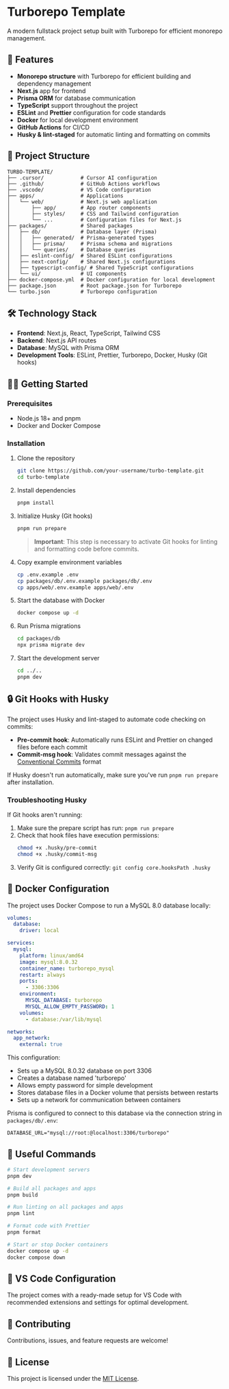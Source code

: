 # Turborepo Template

A modern fullstack project setup built with Turborepo for efficient monorepo management.

## 🚀 Features

- **Monorepo structure** with Turborepo for efficient building and dependency management
- **Next.js** app for frontend
- **Prisma ORM** for database communication
- **TypeScript** support throughout the project
- **ESLint** and **Prettier** configuration for code standards
- **Docker** for local development environment
- **GitHub Actions** for CI/CD
- **Husky & lint-staged** for automatic linting and formatting on commits

## 📂 Project Structure

```
TURBO-TEMPLATE/
├── .cursor/            # Cursor AI configuration
├── .github/            # GitHub Actions workflows
├── .vscode/            # VS Code configuration
├── apps/               # Applications
│   └── web/            # Next.js web application
│       ├── app/        # App router components
│       ├── styles/     # CSS and Tailwind configuration
│       └── ...         # Configuration files for Next.js
├── packages/           # Shared packages
│   ├── db/             # Database layer (Prisma)
│   │   ├── generated/  # Prisma-generated types
│   │   ├── prisma/     # Prisma schema and migrations
│   │   └── queries/    # Database queries
│   ├── eslint-config/  # Shared ESLint configurations
│   ├── next-config/    # Shared Next.js configurations
│   ├── typescript-config/ # Shared TypeScript configurations
│   └── ui/             # UI components
├── docker-compose.yml  # Docker configuration for local development
├── package.json        # Root package.json for Turborepo
└── turbo.json          # Turborepo configuration
```

## 🛠️ Technology Stack

- **Frontend**: Next.js, React, TypeScript, Tailwind CSS
- **Backend**: Next.js API routes
- **Database**: MySQL with Prisma ORM
- **Development Tools**: ESLint, Prettier, Turborepo, Docker, Husky (Git hooks)

## 🏃‍♂️ Getting Started

### Prerequisites

- Node.js 18+ and pnpm
- Docker and Docker Compose

### Installation

1. Clone the repository

   ```bash
   git clone https://github.com/your-username/turbo-template.git
   cd turbo-template
   ```

2. Install dependencies

   ```bash
   pnpm install
   ```

3. Initialize Husky (Git hooks)

   ```bash
   pnpm run prepare
   ```

   > **Important**: This step is necessary to activate Git hooks for linting and formatting code before commits.

4. Copy example environment variables

   ```bash
   cp .env.example .env
   cp packages/db/.env.example packages/db/.env
   cp apps/web/.env.example apps/web/.env
   ```

5. Start the database with Docker

   ```bash
   docker compose up -d
   ```

6. Run Prisma migrations

   ```bash
   cd packages/db
   npx prisma migrate dev
   ```

7. Start the development server
   ```bash
   cd ../..
   pnpm dev
   ```

## 🔒 Git Hooks with Husky

The project uses Husky and lint-staged to automate code checking on commits:

- **Pre-commit hook**: Automatically runs ESLint and Prettier on changed files before each commit
- **Commit-msg hook**: Validates commit messages against the [Conventional Commits](https://www.conventionalcommits.org/) format

If Husky doesn't run automatically, make sure you've run `pnpm run prepare` after installation.

### Troubleshooting Husky

If Git hooks aren't running:

1. Make sure the prepare script has run: `pnpm run prepare`
2. Check that hook files have execution permissions:
   ```bash
   chmod +x .husky/pre-commit
   chmod +x .husky/commit-msg
   ```
3. Verify Git is configured correctly: `git config core.hooksPath .husky`

## 🐳 Docker Configuration

The project uses Docker Compose to run a MySQL 8.0 database locally:

```yaml
volumes:
  database:
    driver: local

services:
  mysql:
    platform: linux/amd64
    image: mysql:8.0.32
    container_name: turborepo_mysql
    restart: always
    ports:
      - 3306:3306
    environment:
      MYSQL_DATABASE: turborepo
      MYSQL_ALLOW_EMPTY_PASSWORD: 1
    volumes:
      - database:/var/lib/mysql

networks:
  app_network:
    external: true
```

This configuration:

- Sets up a MySQL 8.0.32 database on port 3306
- Creates a database named 'turborepo'
- Allows empty password for simple development
- Stores database files in a Docker volume that persists between restarts
- Sets up a network for communication between containers

Prisma is configured to connect to this database via the connection string in `packages/db/.env`:

```
DATABASE_URL="mysql://root:@localhost:3306/turborepo"
```

## 🧩 Useful Commands

```bash
# Start development servers
pnpm dev

# Build all packages and apps
pnpm build

# Run linting on all packages and apps
pnpm lint

# Format code with Prettier
pnpm format

# Start or stop Docker containers
docker compose up -d
docker compose down
```

## 📝 VS Code Configuration

The project comes with a ready-made setup for VS Code with recommended extensions and settings for optimal development.

## 🤝 Contributing

Contributions, issues, and feature requests are welcome!

## 📄 License

This project is licensed under the [MIT License](LICENSE).
